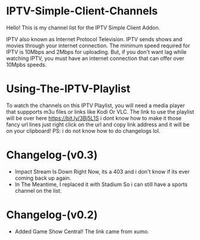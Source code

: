 # IPTV-Simple-Client-Channels

Hello! This is my channel list for the IPTV Simple Client Addon.

IPTV also known as Internet Protocol Television. IPTV sends shows and movies through your internet connection. The minimum speed required for IPTV is 10Mbps and 2Mbps for uploading. But, if you don't want lag while watching IPTV, you must have an internet connection that can offer over 10Mpbs speeds.

# Using-The-IPTV-Playlist
To watch the channels on this IPTV Playlist, you will need a media player that suppports m3u files or links like Kodi Or VLC.
The link to use the playlist will be over here https://bit.ly/3Bj5L1S
i dont know how to make it those fancy url lines just right click on the url and
copy link address and it will be on your clipboard!
PS: i do not know how to do changelogs lol.


# Changelog-(v0.3)
- Impact Stream Is Down Right Now, its a 403 and i don't know if its ever coming back up again.
- In The Meantime, I replaced it with Stadium So i can still have a sports channel on the list.

# Changelog-(v0.2)
- Added Game Show Central! The link came from xumo.


